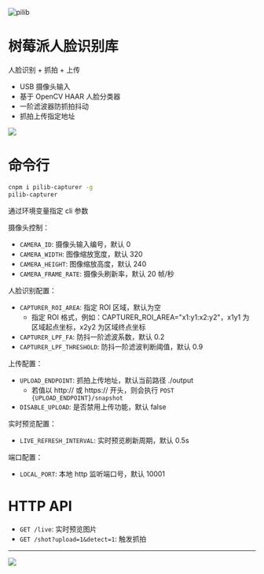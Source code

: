 ![pilib](https://tech.biko.pub/gw/52b8d91a-eb9f-4057-9d5d-00679fed4493.png)

# 树莓派人脸识别库

人脸识别 + 抓拍 + 上传

- USB 摄像头输入
- 基于 OpenCV HAAR 人脸分类器
- 一阶滤波器防抓拍抖动
- 抓拍上传指定地址

![](https://tech.biko.pub/gw/3d33350d-4f2f-46be-89e5-37f79b9d93ab.jpg)

# 命令行

```bash
cnpm i pilib-capturer -g
pilib-capturer
```

通过环境变量指定 cli 参数

摄像头控制：

- `CAMERA_ID`: 摄像头输入编号，默认 0
- `CAMERA_WIDTH`: 图像缩放宽度，默认 320
- `CAMERA_HEIGHT`: 图像缩放高度，默认 240
- `CAMERA_FRAME_RATE`: 摄像头刷新率，默认 20 帧/秒

人脸识别配置：

- `CAPTURER_ROI_AREA`: 指定 ROI 区域，默认为空
  - 指定 ROI 格式，例如：CAPTURER_ROI_AREA="x1:y1:x2:y2"，x1y1 为区域起点坐标，x2y2 为区域终点坐标
- `CAPTURER_LPF_FA`: 防抖一阶滤波系数，默认 0.2
- `CAPTURER_LPF_THRESHOLD`: 防抖一阶滤波判断阈值，默认 0.9

上传配置：

- `UPLOAD_ENDPOINT`: 抓拍上传地址，默认当前路径 ./output
  - 若值以 http:// 或 https:// 开头，则会执行 `POST {UPLOAD_ENDPOINT}/snapshot`
- `DISABLE_UPLOAD`: 是否禁用上传功能，默认 false

实时预览配置：

- `LIVE_REFRESH_INTERVAL`: 实时预览刷新周期，默认 0.5s

端口配置：

- `LOCAL_PORT`: 本地 http 监听端口号，默认 10001

# HTTP API

- `GET /live`: 实时预览图片
- `GET /shot?upload=1&detect=1`: 触发抓拍


-------

![](https://tech.biko.pub/gw/assets/20210330130624.png)
